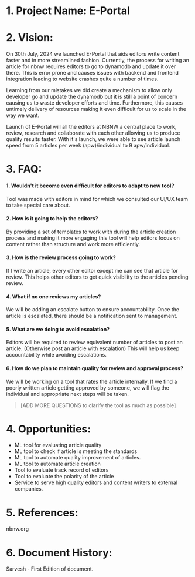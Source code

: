 # 1. Project Name: E-Portal

# 2. Vision:
On 30th July, 2024 we launched E-Portal that aids editors write content faster and in more streamlined fashion. Currently, the process for writing an article for nbnw requires editors to go to dynamodb and update it over there. This is error prone and causes issues with backend and frontend integration leading to website crashes quite a number of times.

Learning from our mistakes we did create a mechanism to allow only developer go and update the dynamodb but it is still a point of concern causing us to waste developer efforts and time. Furthermore, this causes untimely delivery of resources making it even difficult for us to scale in the way we want.

Launch of E-Portal will all the editors at NBNW a central place to work, review, research and collaborate with each other allowing us to produce quality results faster. With it's launch, we were able to see article launch speed from 5 articles per week (apw)/individual to 9 apw/individual.


# 3. FAQ:
#### 1. Wouldn't it become even difficult for editors to adapt to new tool? 
Tool was made with editors in mind for which we consulted our UI/UX team to take special care about.

#### 2. How is it going to help the editors?
By providing a set of templates to work with during the article creation process and making it more engaging this tool will help editors focus on content rather than structure and work more efficiently.

#### 3. How is the review process going to work?
If I write an article, every other editor except me can see that article for review. This helps other editors to get quick visibility to the articles pending review.

#### 4. What if no one reviews my articles? 
We will be adding an escalate button to ensure accountability. Once the article is escalated, there should be a notification sent to management.

#### 5. What are we doing to avoid escalation?
Editors will be required to review equivalent number of articles to post an article. (Otherwise post an article with escalation) This will help us keep accountability while avoiding escalations.

#### 6. How do we plan to maintain quality for review and approval process?
We will be working on a tool that rates the article internally. If we find a poorly written article getting approved by someone, we will flag the individual and appropriate next steps will be taken.

> [ADD MORE QUESTIONS to clarify the tool as much as possible]


# 4. Opportunities:
- ML tool for evaluating article quality
- ML tool to check if article is meeting the standards
- ML tool to automate quality improvement of articles.
- ML tool to automate article creation
- Tool to evaluate track record of editors
- Tool to evaluate the polarity of the article
- Service to serve high quality editors and content writers to external companies.

# 5. References:
nbnw.org


# 6. Document History:
Sarvesh - First Edition of document.

